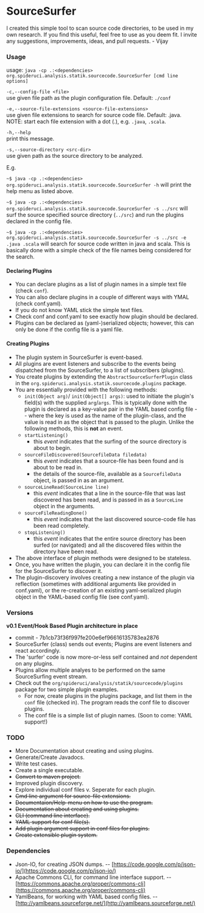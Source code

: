 # SourceSurfer

I created this simple tool to scan source code directories, to be used in my own research. If you find this useful, feel free to use as you deem fit. I invite any suggestions, improvements, ideas, and pull requests. - Vijay

### Usage

usage: `java -cp .:<dependencies> org.spideruci.analysis.statik.sourcecode.SourceSurfer [cmd line options]`

`-c,--config-file <file>`  
use given file path as the plugin configuration file. Default: `./conf`

`-e,--source-file-extensions <source-file-extensions>`  
use given file extensions to search for source code file. Default: .java. NOTE: start each file extension with a dot (.), e.g. `.java`, `.scala`.

`-h,--help`  
print this message.
 
`-s,--source-directory <src-dir>`  
use given path as the source directory to be analyzed.

E.g. 

`~$ java -cp .:<dependencies> org.spideruci.analysis.statik.sourcecode.SourceSurfer -h` will print the help menu as listed above.

`~$ java -cp .:<dependencies> org.spideruci.analysis.statik.sourcecode.SourceSurfer -s ../src` will surf the source specified source directory (`../src`) and run the plugins declared in the config file.

`~$ java -cp .:<dependencies> org.spideruci.analysis.statik.sourcecode.SourceSurfer -s ../src -e .java .scala` will search for source code written in java and scala. This is basically done with a simple check of the file names being considered for the search.

#### Declaring Plugins

- You can declare plugins as a list of plugin names in a simple text file (check `conf`).
- You can also declare plugins in a couple of different ways with YMAL (check conf.yaml).
- If you do not know YAML stick the simple text files.
- Check conf and conf.yaml to see exactly how plugin should be declared.
- Plugins can be declared as (yaml-)serialized objects; however, this can only be done if the config file is a yaml file.

#### Creating Plugins

- The plugin system in SourceSurfer is event-based. 
- All plugins are event listeners and subscribe to the events being dispatched from the SourceSurfer, to a list of subscribers (plugins).
- You create plugins by extending the `AbstractSourceSurferPlugin` class in the `org.spideruci.analysis.statik.sourcecode.plugins` package.
- You are essentially provided with the following methods:
  - `init(Object arg)`/ `init(Object[] args)`: used to initiate the plugin's field(s) with the supplied `arg`/`args`. This is typically done with the plugin is declared as a key-value pair in the YAML based config file -- where the key is used as the name of the plugin-class, and the value is read in as the object that is passed to the plugin. Unlike the following methods, this is **not** an event.
  - `startListening()`
    - this *event* indicates that the surfing of the source directory is about to begin.
  - `sourceFileDiscovered(SourcefileData filedata)`
    - this *event* indicates that a source-file has been found and is about to be read in.
    - the details of the source-file, available as a `SourcefileData` object, is passed in as an argument.
  - `sourceLineRead(SourceLine line)`
    - this *event* indicates that a line in the source-file that was last discovered has been read, and is passed in as a `SourceLine` object in the arguments.
  - `sourceFileReadingDone()`
    - this *event* indicates that the last discovered source-code file has been read completely.
  - `stopListening()`
    - this *event* indicates that the entire source directory has been surfed (or navigated) and all the discovered files within the directory have been read.
- The above interface of plugin methods were designed to be stateless.
- Once, you have written the plugin, you can declare it in the config file for the SourceSurfer to discover it. 
- The plugin-discovery involves creating a new instance of the plugin via reflection (sometimes with additional arguments like provided in conf.yaml), or the re-creation of an existing yaml-serialized plugin object in the YAML-based config file (see conf.yaml).



### Versions

**v0.1 Event/Hook Based Plugin architecture in place**  

- commit - 7b1cb73f36f997fe200e6ef96616135783ea2876
- SourceSurfer (class) sends out events; Plugins are event listeners and react accordingly.  
- The 'surfer' code is now more-or-less self contained and *not* dependent on any plugins.  
- Plugins allow multiple analyes to be performed on the same SourceSurfing event stream.  
- Check out the `org/spideruci/analysis/statik/sourcecode/plugins` package for two simple plugin examples.
  - For now, create plugins in the plugins package, and list them in the `conf` file (checked in). The program reads the conf file to discover plugins.
  - The conf file is a simple list of plugin names. (Soon to come: YAML support!)

### TODO

- More Documentation about creating and using plugins.
- Generate/Create Javadocs.
- Write test cases.
- Create a single executable.
- ~~Convert to maven project.~~
- Improved plugin discovery.  
- Explore individual conf files v. Seperate for each plugin.  
- ~~Cmd line argument for source-file extensions.~~
- ~~Documentaion/Help-menu on how to use the program.~~
- ~~Documentation about creating and using plugins.~~
- ~~CLI (command line interface).~~  
- ~~YAML support for conf file(s).~~  
- ~~Add plugin argument support in conf files for plugins.~~  
- ~~Create extensible plugin system.~~

### Dependencies

- Json-IO, for creating JSON dumps. -- [https://code.google.com/p/json-io/](https://code.google.com/p/json-io/)
- Apache Commons CLI, for command line interface support. -- [https://commons.apache.org/proper/commons-cli](https://commons.apache.org/proper/commons-cli)
- YamlBeans, for working with YAML based config files. -- [http://yamlbeans.sourceforge.net/](http://yamlbeans.sourceforge.net/)
